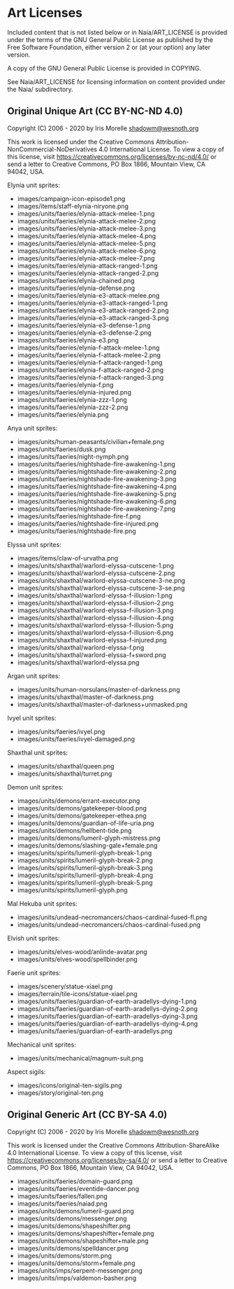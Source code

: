 Art Licenses
============

Included content that is not listed below or in Naia/ART_LICENSE is provided under the terms of the GNU General Public License as published by the Free Software Foundation, either version 2 or (at your option) any later version.

A copy of the GNU General Public License is provided in COPYING.

See Naia/ART_LICENSE for licensing information on content provided under the Naia/ subdirectory.


Original Unique Art (CC BY-NC-ND 4.0)
-------------------------------------

Copyright (C) 2006 - 2020 by Iris Morelle <shadowm@wesnoth.org>

This work is licensed under the Creative Commons Attribution-NonCommercial-NoDerivatives 4.0 International License. To view a copy of this license, visit <https://creativecommons.org/licenses/by-nc-nd/4.0/> or send a letter to Creative Commons, PO Box 1866, Mountain View, CA 94042, USA.

Elynia unit sprites:

 * images/campaign-icon-episode1.png
 * images/items/staff-elynia-niryone.png
 * images/units/faeries/elynia-attack-melee-1.png
 * images/units/faeries/elynia-attack-melee-2.png
 * images/units/faeries/elynia-attack-melee-3.png
 * images/units/faeries/elynia-attack-melee-4.png
 * images/units/faeries/elynia-attack-melee-5.png
 * images/units/faeries/elynia-attack-melee-6.png
 * images/units/faeries/elynia-attack-melee-7.png
 * images/units/faeries/elynia-attack-ranged-1.png
 * images/units/faeries/elynia-attack-ranged-2.png
 * images/units/faeries/elynia-chained.png
 * images/units/faeries/elynia-defense.png
 * images/units/faeries/elynia-e3-attack-melee.png
 * images/units/faeries/elynia-e3-attack-ranged-1.png
 * images/units/faeries/elynia-e3-attack-ranged-2.png
 * images/units/faeries/elynia-e3-attack-ranged-3.png
 * images/units/faeries/elynia-e3-defense-1.png
 * images/units/faeries/elynia-e3-defense-2.png
 * images/units/faeries/elynia-e3.png
 * images/units/faeries/elynia-f-attack-melee-1.png
 * images/units/faeries/elynia-f-attack-melee-2.png
 * images/units/faeries/elynia-f-attack-ranged-1.png
 * images/units/faeries/elynia-f-attack-ranged-2.png
 * images/units/faeries/elynia-f-attack-ranged-3.png
 * images/units/faeries/elynia-f.png
 * images/units/faeries/elynia-injured.png
 * images/units/faeries/elynia-zzz-1.png
 * images/units/faeries/elynia-zzz-2.png
 * images/units/faeries/elynia.png

Anya unit sprites:

 * images/units/human-peasants/civilian+female.png
 * images/units/faeries/dusk.png
 * images/units/faeries/night-nymph.png
 * images/units/faeries/nightshade-fire-awakening-1.png
 * images/units/faeries/nightshade-fire-awakening-2.png
 * images/units/faeries/nightshade-fire-awakening-3.png
 * images/units/faeries/nightshade-fire-awakening-4.png
 * images/units/faeries/nightshade-fire-awakening-5.png
 * images/units/faeries/nightshade-fire-awakening-6.png
 * images/units/faeries/nightshade-fire-awakening-7.png
 * images/units/faeries/nightshade-fire-f.png
 * images/units/faeries/nightshade-fire-injured.png
 * images/units/faeries/nightshade-fire.png

Elyssa unit sprites:

 * images/items/claw-of-urvatha.png
 * images/units/shaxthal/warlord-elyssa-cutscene-1.png
 * images/units/shaxthal/warlord-elyssa-cutscene-2.png
 * images/units/shaxthal/warlord-elyssa-cutscene-3-ne.png
 * images/units/shaxthal/warlord-elyssa-cutscene-3-se.png
 * images/units/shaxthal/warlord-elyssa-f-illusion-1.png
 * images/units/shaxthal/warlord-elyssa-f-illusion-2.png
 * images/units/shaxthal/warlord-elyssa-f-illusion-3.png
 * images/units/shaxthal/warlord-elyssa-f-illusion-4.png
 * images/units/shaxthal/warlord-elyssa-f-illusion-5.png
 * images/units/shaxthal/warlord-elyssa-f-illusion-6.png
 * images/units/shaxthal/warlord-elyssa-f-injured.png
 * images/units/shaxthal/warlord-elyssa-f.png
 * images/units/shaxthal/warlord-elyssa-f+sword.png
 * images/units/shaxthal/warlord-elyssa.png

Argan unit sprites:

 * images/units/human-norsulans/master-of-darkness.png
 * images/units/shaxthal/master-of-darkness.png
 * images/units/shaxthal/master-of-darkness+unmasked.png

Ivyel unit sprites:

 * images/units/faeries/ivyel.png
 * images/units/faeries/ivyel-damaged.png

Shaxthal unit sprites:

 * images/units/shaxthal/queen.png
 * images/units/shaxthal/turret.png

Demon unit sprites:

 * images/units/demons/errant-executor.png
 * images/units/demons/gatekeeper-blood.png
 * images/units/demons/gatekeeper-ethea.png
 * images/units/demons/guardian-of-life-uria.png
 * images/units/demons/hellbent-tide.png
 * images/units/demons/lumeril-glyph-mistress.png
 * images/units/demons/slashing-gale+female.png
 * images/units/spirits/lumeril-glyph-break-1.png
 * images/units/spirits/lumeril-glyph-break-2.png
 * images/units/spirits/lumeril-glyph-break-3.png
 * images/units/spirits/lumeril-glyph-break-4.png
 * images/units/spirits/lumeril-glyph-break-5.png
 * images/units/spirits/lumeril-glyph.png


Mal Hekuba unit sprites:

 * images/units/undead-necromancers/chaos-cardinal-fused-fl.png
 * images/units/undead-necromancers/chaos-cardinal-fused.png

Elvish unit sprites:

 * images/units/elves-wood/anlinde-avatar.png
 * images/units/elves-wood/spellbinder.png

Faerie unit sprites:

 * images/scenery/statue-xiael.png
 * images/terrain/tile-icons/statue-xiael.png
 * images/units/faeries/guardian-of-earth-aradellys-dying-1.png
 * images/units/faeries/guardian-of-earth-aradellys-dying-2.png
 * images/units/faeries/guardian-of-earth-aradellys-dying-3.png
 * images/units/faeries/guardian-of-earth-aradellys-dying-4.png
 * images/units/faeries/guardian-of-earth-aradellys.png

Mechanical unit sprites:

 * images/units/mechanical/magnum-suit.png

 Aspect sigils:

 * images/icons/original-ten-sigils.png
 * images/story/original-ten.png


Original Generic Art (CC BY-SA 4.0)
-----------------------------------

Copyright (C) 2006 - 2020 by Iris Morelle <shadowm@wesnoth.org>

This work is licensed under the Creative Commons Attribution-ShareAlike 4.0 International License. To view a copy of this license, visit <https://creativecommons.org/licenses/by-sa/4.0/> or send a letter to Creative Commons, PO Box 1866, Mountain View, CA 94042, USA.

 * images/units/faeries/domain-guard.png
 * images/units/faeries/eventide-dancer.png
 * images/units/faeries/fallen.png
 * images/units/faeries/naiad.png
 * images/units/demons/lumeril-guard.png
 * images/units/demons/messenger.png
 * images/units/demons/shapeshifter.png
 * images/units/demons/shapeshifter+female.png
 * images/units/demons/shapeshifter+male.png
 * images/units/demons/spelldancer.png
 * images/units/demons/storm.png
 * images/units/demons/storm+female.png
 * images/units/imps/serpent-messenger.png
 * images/units/imps/valdemon-basher.png
